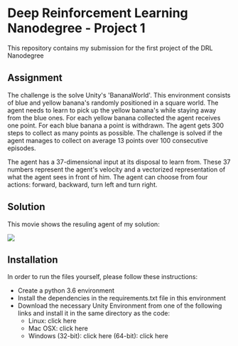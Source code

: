 # Deep Reinforcement Learning Nanodegree - Project 1

This repository contains my submission for the first project of the DRL Nanodegree

## Assignment
The challenge is the solve Unity's 'BananaWorld'. This environment consists of blue and yellow banana's randomly 
positioned in a square world. The agent needs to learn to pick up the yellow banana's while staying away from the blue ones.
For each yellow banana collected the agent receives one point. For each blue banana a point is withdrawn.
The agent gets 300 steps to collect as many points as possible. The challenge is solved if the agent manages to collect
on average 13 points over 100 consecutive episodes.

The agent has a 37-dimensional input at its disposal to learn from.
These 37 numbers represent the agent's velocity and a vectorized representation of what the agent sees in front of him.
The agent can choose from four actions: forward, backward, turn left and turn right.

## Solution
This movie shows the resuling agent of my solution:

![](solved_agent_480.gif)

## Installation
In order to run the files yourself, please follow these instructions:

- Create a python 3.6 environment
- Install the dependencies in the requirements.txt file in this environment
- Download the necessary Unity Environment from one of the following links and install it in the same directory as the code:
  - Linux: click here
  - Mac OSX: click here
  - Windows (32-bit): click here (64-bit): click here
  
    
